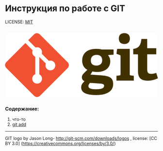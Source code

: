 # Инструкция по работе с GIT

LICENSE: [MIT](license.md)

![](./assets/Git-logo.svg)
----

### Содержание:
1. что-то
2. [git add](./add.md)


----

GIT logo by Jason Long- http://git-scm.com/downloads/logos , license: [CC BY 3.0] (https://creativecommons.org/licenses/by/3.0/)
